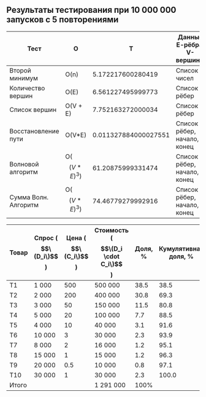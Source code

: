 ## Результаты тестирования при 10 000 000 запусков с 5 повторениями
| Тест                 | O     | T                    | Данные Е-рёбра, V-вершины                      | Стенд              |
|----------------------|-------|----------------------|-----------------------------|--------------------|
| Второй минимум       |  O(n) | 5.172217600280419    | Список чисел                | second_min.py       |
| Количество вершин    | O(E)  | 6.561227495999773    | Список рёбер                | count_vertices.py |
| Список вершин        |  O(V + E)   | 7.752163272000034    | Список рёбер                | get_vertices.py   |
| Восстановление пути  | O(V*E)  | 0.011327884000027551 | Список рёбер, начало, конец | path_rec.py       |
| Волновой алгоритм    |  O($$(V*E)^3)$$ | 61.20875999331474    | Список рёбер, начало, конец | wave_algorithm.py |
| Сумма Волн. Алгоритм |  O($$(V*E)^3)$$  | 74.46779279992916    | Список рёбер, начало, конец | all.py            |

| Товар | Спрос ($$\(D_i\)$$) | Цена ($$\(C_i\)$$) | Стоимость ($$\(D_i \cdot C_i\)$$) | Доля, % | Кумулятивная доля, % |
|-------|-----------------|----------------|------------------------------|---------|----------------------|
| T1    | 1 000           | 500            | 500 000                      | 38.5    | 38.5                 |
| T2    | 2 000           | 200            | 400 000                      | 30.8    | 69.3                 |
| T3    | 3 000           | 50             | 150 000                      | 11.5    | 80.8                 |
| T4    | 5 000           | 20             | 100 000                      | 7.7     | 88.5                 |
| T5    | 4 000           | 10             | 40 000                       | 3.1     | 91.6                 |
| T6    | 10 000          | 3              | 30 000                       | 2.3     | 93.9                 |
| T7    | 8 000           | 2              | 16 000                       | 1.2     | 95.1                 |
| T8    | 15 000          | 1              | 15 000                       | 1.2     | 96.3                 |
| T9    | 20 000          | 0.5            | 10 000                       | 0.8     | 97.1                 |
| T10   | 30 000          | 1              | 30 000                       | 2.3     | 100.0                |
| Итого |                 |                | 1 291 000                | 100%|                      |
